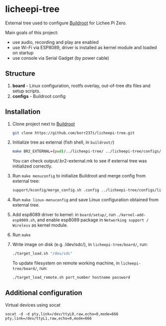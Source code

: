 # licheepi-tree

External tree used to configure [Buildroot](https://buildroot.org) for Lichee Pi Zero.

Main goals of this project:

- use audio, recording and play are enabled
- use Wi-Fi via ESP8089, driver is installed as kernel module and loaded on startup
- use console via Serial Gadget (by power cable)

## Structure

1. **board** - Linux configuration, rootfs overlay, out-of-tree dts files and setup scripts.
2. **configs** - Buildroot config

## Installation

1. Clone project next to [Buildroot](https://github.com/buildroot/buildroot)

   ```bash
   git clone https://github.com/korr237i/licheepi-tree.git
   ```

2. Initialize tree as external (fish shell, in `buildroot/`)

   ```bash
   make BR2_EXTERNAL=(pwd)/../licheepi-tree/ ../licheepi-tree/configs/licheepi.config
   ```
   
   You can check output/.br2-external.mk to see if external tree was initialized correctly.

3. Run `make menuconfig`  to initialize Buildroot and merge config from external tree:

   ```bash
   support/kconfig/merge_config.sh .config ../licheepi-tree/configs/licheepi.config
   ```

4. Run `make linux-menuconfig` and save Linux configuration obtained from external tree.

5. Add esp8089 driver to kernel: in `board/setup/`, run `./kernel-add-esp8089.sh`, and enable esp8089 package in `Networking support / Wireless` as kernel module.

6. Run `make`

7. Write image on disk (e.g. /dev/sdc/), in `licheepi-tree/board/`, run:
    ```bash
    ./target_load.sh "/dev/sdc"
    ```
    
    To update filesystem on remote working machine, in `licheepi-tree/board/`, run:
    
    ```bash
    ./target_load_remote.sh port_number hostname password
    ```

## Additional configuration

Virtual devices using socat

```
socat -d -d pty,link=/dev/ttyL0,raw,echo=0,mode=666 pty,link=/dev/ttyL1,raw,echo=0,mode=666
```

